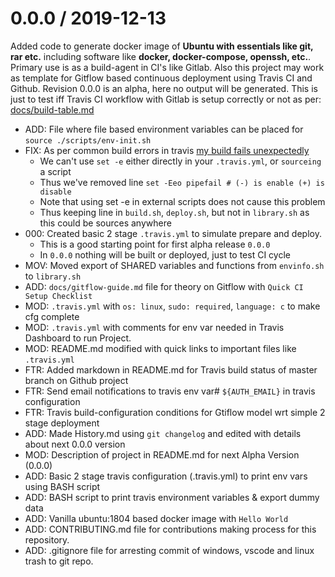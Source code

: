 # 0.0.0 / 2019-12-13

Added code to generate docker image of **Ubuntu with essentials like git, rar etc.** including software like **docker, docker-compose, openssh, etc.**. Primary use is as a build-agent in CI's like Gitlab. Also this project may work as template for Gitflow based continuous deployment using Travis CI and Github. Revision 0.0.0 is an alpha, here no output will be generated. This is just to test iff Travis CI workflow with Gitlab is setup correctly or not as per: [docs/build-table.md](docs/build-table.md)

- ADD: File where file based environment variables can be placed for `source ./scripts/env-init.sh`
- FIX: As per common build errors in travis [my build fails unexpectedly](https://docs.travis-ci.com/user/common-build-problems/#my-build-fails-unexpectedly)
  - We can't use `set -e` either directly in your `.travis.yml`, or `sourceing` a script
  - Thus we've removed line `set -Eeo pipefail # (-) is enable (+) is disable`
  - Note that using set -e in external scripts does not cause this problem
  - Thus keeping line in `build.sh`, `deploy.sh`, but not in `library.sh` as this could be sources anywhere
- 000: Created basic 2 stage `.travis.yml` to simulate prepare and deploy.
  - This is a good starting point for first alpha release `0.0.0`
  - In `0.0.0` nothing will be built or deployed, just to test CI cycle
- MOV: Moved export of SHARED variables and functions from `envinfo.sh` to `library.sh`
- ADD: `docs/gitflow-guide.md` file for theory on Gitflow with `Quick CI Setup Checklist`
- MOD: `.travis.yml` with `os: linux`, `sudo: required`, `language: c` to make cfg complete
- MOD: `.travis.yml` with comments for env var needed in Travis Dashboard to run Project.
- MOD: README.md modified with quick links to important files like `.travis.yml`
- FTR: Added markdown in README.md for Travis build status of master branch on Github project
- FTR: Send email notifications to travis env var# `${AUTH_EMAIL}` in travis configuration
- FTR: Travis build-configuration conditions for Gtiflow model wrt simple 2 stage deployment
- ADD: Made History.md using `git changelog` and edited with details about next 0.0.0 version
- MOD: Description of project in README.md for next Alpha Version (0.0.0)
- ADD: Basic 2 stage travis configuration (.travis.yml) to print env vars using BASH script
- ADD: BASH script to print travis environment variables & export dummy data
- ADD: Vanilla ubuntu:1804 based docker image with `Hello World`
- ADD: CONTRIBUTING.md file for contributions making process for this repository.
- ADD: .gitignore file for arresting commit of windows, vscode and linux trash to git repo.
